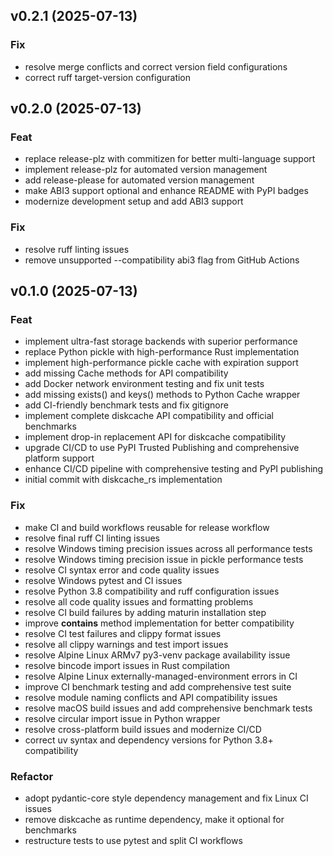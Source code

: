 ## v0.2.1 (2025-07-13)

### Fix

- resolve merge conflicts and correct version field configurations
- correct ruff target-version configuration

## v0.2.0 (2025-07-13)

### Feat

- replace release-plz with commitizen for better multi-language support
- implement release-plz for automated version management
- add release-please for automated version management
- make ABI3 support optional and enhance README with PyPI badges
- modernize development setup and add ABI3 support

### Fix

- resolve ruff linting issues
- remove unsupported --compatibility abi3 flag from GitHub Actions

## v0.1.0 (2025-07-13)

### Feat

- implement ultra-fast storage backends with superior performance
- replace Python pickle with high-performance Rust implementation
- implement high-performance pickle cache with expiration support
- add missing Cache methods for API compatibility
- add Docker network environment testing and fix unit tests
- add missing exists() and keys() methods to Python Cache wrapper
- add CI-friendly benchmark tests and fix gitignore
- implement complete diskcache API compatibility and official benchmarks
- implement drop-in replacement API for diskcache compatibility
- upgrade CI/CD to use PyPI Trusted Publishing and comprehensive platform support
- enhance CI/CD pipeline with comprehensive testing and PyPI publishing
- initial commit with diskcache_rs implementation

### Fix

- make CI and build workflows reusable for release workflow
- resolve final ruff CI linting issues
- resolve Windows timing precision issues across all performance tests
- resolve Windows timing precision issue in pickle performance tests
- resolve CI syntax error and code quality issues
- resolve Windows pytest and CI issues
- resolve Python 3.8 compatibility and ruff configuration issues
- resolve all code quality issues and formatting problems
- resolve CI build failures by adding maturin installation step
- improve __contains__ method implementation for better compatibility
- resolve CI test failures and clippy format issues
- resolve all clippy warnings and test import issues
- resolve Alpine Linux ARMv7 py3-venv package availability issue
- resolve bincode import issues in Rust compilation
- resolve Alpine Linux externally-managed-environment errors in CI
- improve CI benchmark testing and add comprehensive test suite
- resolve module naming conflicts and API compatibility issues
- resolve macOS build issues and add comprehensive benchmark tests
- resolve circular import issue in Python wrapper
- resolve cross-platform build issues and modernize CI/CD
- correct uv syntax and dependency versions for Python 3.8+ compatibility

### Refactor

- adopt pydantic-core style dependency management and fix Linux CI issues
- remove diskcache as runtime dependency, make it optional for benchmarks
- restructure tests to use pytest and split CI workflows
